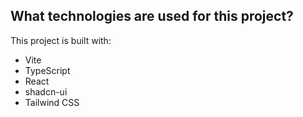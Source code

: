 
## What technologies are used for this project?

This project is built with:

- Vite
- TypeScript
- React
- shadcn-ui
- Tailwind CSS

